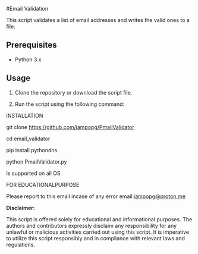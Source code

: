 #Email Validation

This script validates a list of email addresses and writes the valid ones to a file.

## Prerequisites

- Python 3.x

## Usage

1. Clone the repository or download the script file.

2. Run the script using the following command:



INSTALLATION

git clone https://github.com/iampopg/PmailValidator

cd email_validator

pip install pythondns

python PmailValidator.py


Is supported on all OS 


FOR EDUCATIONALPURPOSE

Please report to this email incase of any error
email:iampopg@proton.me

**Disclaimer:**

This script is offered solely for educational and informational purposes. The authors and contributors expressly disclaim any responsibility for any unlawful or malicious activities carried out using this script. It is imperative to utilize this script responsibly and in compliance with relevant laws and regulations.
